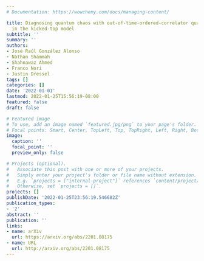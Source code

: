 ```yaml
---
# Documentation: https://wowchemy.com/docs/managing-content/

title: Diagnosing quantum chaos with out-of-time-ordered-correlator quasiprobability
  in the kicked-top model
subtitle: ''
summary: ''
authors:
- José Raúl González Alonso
- Nathan Shammah
- Shahnawaz Ahmed
- Franco Nori
- Justin Dressel
tags: []
categories: []
date: '2022-01-01'
lastmod: 2022-01-25T15:56:19-08:00
featured: false
draft: false

# Featured image
# To use, add an image named `featured.jpg/png` to your page's folder.
# Focal points: Smart, Center, TopLeft, Top, TopRight, Left, Right, BottomLeft, Bottom, BottomRight.
image:
  caption: ''
  focal_point: ''
  preview_only: false

# Projects (optional).
#   Associate this post with one or more of your projects.
#   Simply enter your project's folder or file name without extension.
#   E.g. `projects = ["internal-project"]` references `content/project/deep-learning/index.md`.
#   Otherwise, set `projects = []`.
projects: []
publishDate: '2022-01-25T23:56:19.546682Z'
publication_types:
- '2'
abstract: ''
publication: ''
links:
- name: arXiv
  url: https://arxiv.org/abs/2201.08175
- name: URL
  url: http://arxiv.org/abs/2201.08175
---
```

